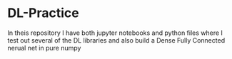 # DL-Practice

In theis repository I have both jupyter notebooks and python files where I test out several of the DL libraries and also build a Dense Fully Connected nerual net in pure numpy
